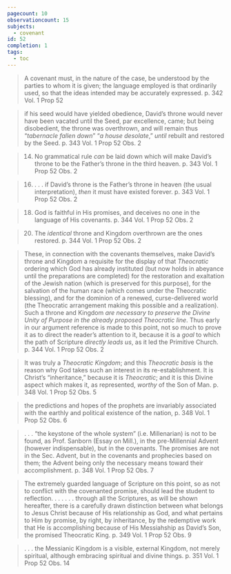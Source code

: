 ```yaml
---
pagecount: 10
observationcount: 15
subjects:
  - covenant
id: 52
completion: 1
tags:
  - toc
---
```

>A covenant must, in the nature of the case, be understood by the parties to whom it is given; the language employed is that ordinarily used, so that the ideas intended may be accurately expressed.
>p. 342 Vol. 1 Prop 52

>if his seed would have yielded obedience, David’s throne would never have been vacated until the Seed, par excellence, came; but being disobedient, the throne was overthrown, and will remain thus “*tabernacle fallen down*” “*a house desolate*,” *until* rebuilt and restored by the Seed.
>p. 343 Vol. 1 Prop 52 Obs. 2

>14. No grammatical rule *can* be laid down which will make David’s throne to be the Father’s throne in the third heaven.
>p. 343 Vol. 1 Prop 52 Obs. 2

>16. . . . if David’s throne is the Father’s throne in heaven (the usual interpretation), *then* it must have existed forever.
>p. 343 Vol. 1 Prop 52 Obs. 2

>18. God is faithful in His promises, and deceives no one in the language of His covenants.
>p. 344 Vol. 1 Prop 52 Obs. 2

>20. The *identical* throne and Kingdom overthrown are the ones restored.
>p. 344 Vol. 1 Prop 52 Obs. 2

>These, in connection with the covenants themselves, make David’s throne and Kingdom a requisite for the display of that *Theocratic* ordering which God has already instituted (but now holds in abeyance until the preparations are completed) for the restoration and exaltation of the Jewish nation (which is preserved for this purpose), for the salvation of the human race (which comes under the Theocratic blessing), and for the dominion of a renewed, curse-delivered world (the Theocratic arrangement making this possible and a realization). Such a throne and Kingdom *are necessary to preserve the Divine Unity of Purpose in the already proposed Theocratic line*. Thus early in our argument reference is made to this point, not so much to prove it as to direct the reader’s attention to it, because it is a *goal* to which the path of Scripture *directly leads us*, as it led the Primitive Church.
>p. 344 Vol. 1 Prop 52 Obs. 2

>It was truly a *Theocratic Kingdom*; and this *Theocratic basis* is the reason why God takes such an interest in its re-establishment. It is Christ’s “inheritance,” because it is *Theocratic*; and it is this Divine aspect which makes it, as represented, *worthy* of the Son of Man.
>p. 348 Vol. 1 Prop 52 Obs. 5

>the predictions and hopes of the prophets are invariably associated with the earthly and political existence of the nation,
>p. 348 Vol. 1 Prop 52 Obs. 6
 
>. . . “the keystone of the whole system” (i.e. Millenarian) is not to be found, as Prof. Sanborn (Essay on Mill.), in the pre-Millennial Advent (however indispensable), but in the covenants. The promises are not in the Sec. Advent, but in the covenants and prophecies based on them; the Advent being only the necessary means toward their accomplishment.
>p. 348 Vol. 1 Prop 52 Obs. 7

>The extremely guarded language of Scripture on this point, so as not to conflict with the covenanted promise, should lead the student to reflection. . . .
>. . . through all the Scriptures, as will be shown hereafter, there is a carefully drawn distinction between what belongs to Jesus Christ because of His relationship as God, and what pertains to Him by promise, by right, by inheritance, by the redemptive work that He is accomplishing because of His Messiahship as David’s Son, the promised Theocratic King.
>p. 349 Vol. 1 Prop 52 Obs. 9

>. . . the Messianic Kingdom is a visible, external Kingdom, not merely spiritual, although embracing spiritual and divine things.
>p. 351 Vol. 1 Prop 52 Obs. 14



